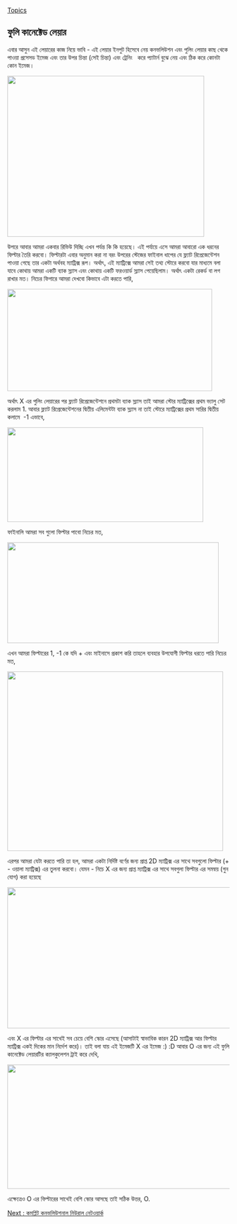 [Topics](/SUMMARY.md)

## ফুলি কানেক্টেড লেয়ার  
এবার আসুন এই লেয়ারের কাজ নিয়ে ভাবি<span class="s1"> - </span>এই লেয়ার ইনপুট হিসেবে নেয় কনভলিউশন এবং পুলিং লেয়ার কাছ থেকে পাওয়া প্রসেসড ইমেজ এবং তার উপর চিন্তা<span class="s1"> (</span>সেই চিন্তা<span class="s1">) </span>এবং ট্রেনিং<span class="s1"><span class="Apple-converted-space">   </span></span>করে প্যাটার্ন বুঝে নেয় এবং ঠিক করে কোনটা কোন ইমেজ।</p>
<p class="p1"><img class="aligncenter wp-image-1748" src="https://nuhil.files.wordpress.com/2017/05/screen-shot-2017-05-20-at-9-09-53-pm.png" alt="" width="446" height="364" /></p>
<p class="p1">উপরে আবার আমরা একবার রিভিউ দিচ্ছি এখন পর্যন্ত কি কি হয়েছে। এই পর্যায়ে এসে আমরা আবারো এক ধরনের ফিল্টার তৈরি করবো। ফিল্টারটা এবার অনুমান করা না বরং উপরের স্টেজের ফাইনাল ধাপের যে ফ্ল্যাট রিপ্রেজেন্টেশন পাওয়া গেছে তার একটা অর্থবহ ম্যাট্রিক্স রূপ। অর্থাৎ<span class="s1">, </span>এই ম্যাট্রিক্সে আমরা সেই তথ্য স্টোরে করবো যার মাধ্যমে বলা যাবে কোথায় আমরা একটি ব্যাক স্ল্যাস এবং কোথায় একটি ফরওয়ার্ড স্ল্যাস পেয়েছিলাম। অর্থাৎ একটা রেকর্ড বা লগ রাখার মত। নিচের ফিগারে আমরা দেখবো কিভাবে এটা করতে পারি<span class="s1">,</span></p>
<p class="p1"><img class="aligncenter wp-image-1749" src="https://nuhil.files.wordpress.com/2017/05/screen-shot-2017-05-20-at-9-10-29-pm.png?w=687" alt="" width="464" height="231" /></p>
<p class="p1">অর্থাৎ<span class="s1"> X </span>এর পুলিং লেয়ারের পর ফ্ল্যাট রিপ্রেজেন্টেশনে প্রথমটা ব্যাক স্ল্যাস তাই আমরা স্টোর ম্যাট্রিক্সের প্রথম ভ্যালু সেট করলাম<span class="s1"> 1. </span>আবার ফ্ল্যাট রিপ্রেজেন্টেশনের দ্বিতীয় এলিমেন্টটা ব্যাক স্ল্যাস না তাই স্টোরে ম্যাট্রিক্সের প্রথম সারির দ্বিতীয় কলামে<span class="s1"><span class="Apple-converted-space">  </span>-1 </span>এভাবে<span class="s1">,</span></p>
<p class="p1"><img class="aligncenter wp-image-1750" src="https://nuhil.files.wordpress.com/2017/05/screen-shot-2017-05-20-at-9-11-00-pm.png?w=687" alt="" width="444" height="214" /></p>
<p class="p1">ফাইনালি আমরা সব গুলো ফিল্টার পাবো নিচের মত<span class="s1">,</span></p>
<p class="p1"><img class="aligncenter wp-image-1751" src="https://nuhil.files.wordpress.com/2017/05/screen-shot-2017-05-20-at-9-11-40-pm.png?w=687" alt="" width="479" height="228" /></p>
<p class="p1">এখন আমরা ফিল্টারের<span class="s1"> 1, -1 </span>কে যদি<span class="s1"> + </span>এবং মাইনাসে প্রকাশ করি তাহলে ব্যবহার উপযোগী ফিল্টার ধরতে পারি নিচের মত<span class="s1">,</span></p>
<p class="p1"><img class="aligncenter wp-image-1752" src="https://nuhil.files.wordpress.com/2017/05/screen-shot-2017-05-20-at-9-12-13-pm.png" alt="" width="489" height="406" /></p>
<p class="p1">এরপর আমরা যেটা করতে পারি তা হল<span class="s1">, </span>আমরা একটা নির্দিষ্ট বর্ণের জন্য প্রাপ্ত<span class="s1"> 2D </span>ম্যাট্রিক্স এর সাথে সবগুলো ফিল্টার<span class="s1"> (+ - </span>ওয়ালা ম্যাট্রিক্স<span class="s1">) </span>এর তুলনা করবো। যেমন<span class="s1"> - </span>নিচে<span class="s1"> X </span>এর জন্য প্রাপ্ত ম্যাট্রিক্স এর সাথে সবগুলা ফিল্টার এর সমন্বয়<span class="s1"> (</span>গুন যোগ<span class="s1">) </span>করা হয়েছে</p>
<p class="p1"><img class="aligncenter wp-image-1753" src="https://nuhil.files.wordpress.com/2017/05/screen-shot-2017-05-20-at-9-13-09-pm.png?w=687" alt="" width="605" height="319" /></p>
<p class="p1">এবং<span class="s1"> X </span>এর ফিল্টার এর সাথেই সব চেয়ে বেশি স্কোর এসেছে<span class="s1"> (</span>আসাটাই স্বাভাবিক কারন<span class="s1"> 2D </span>ম্যাট্রিক্স আর ফিল্টার ম্যাট্রিক্স একই দিকের মান নির্দেশ করে<span class="s1">)</span>। তাই বলা যায় এই ইমেজটি<span class="s1"> X </span>এর ইমেজ<span class="s1"> :) :D </span>আবার<span class="s1"> O </span>এর জন্য এই ফুলি কানেক্টেড লেয়ারটির ক্যালকুলেশন ট্রাই করে দেখি<span class="s1">,</span></p>
<p class="p1"><img class="aligncenter wp-image-1754" src="https://nuhil.files.wordpress.com/2017/05/screen-shot-2017-05-20-at-9-13-52-pm.png?w=687" alt="" width="518" height="281" /></p>
<p class="p1">এক্ষেত্রেও<span class="s1"> O </span>এর ফিল্টারের সাথেই বেশি স্কোর আসছে তাই সঠিক উত্তর<span class="s1">, O.</span></p>


[Next : কমপ্লিট কনভলিউশনাল নিউরাল নেটওয়ার্ক](cnn-full.md)